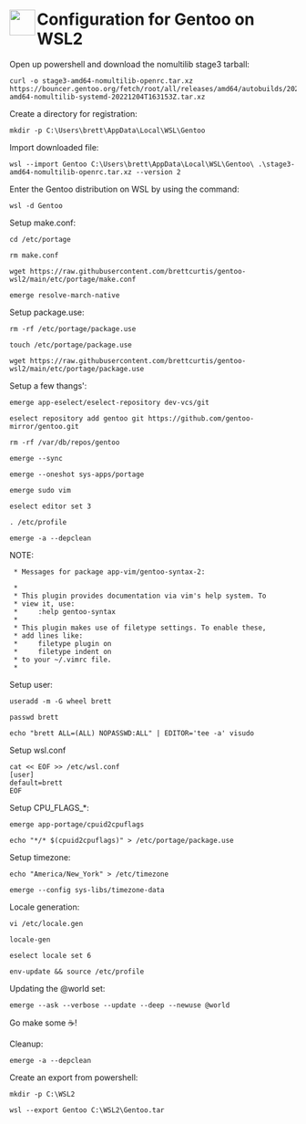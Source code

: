 # <img align="left" width="45" height="45" src="https://user-images.githubusercontent.com/1610100/194944104-53a1b3f0-81c5-4759-835d-9b3a8608f38e.png"> Configuration for Gentoo on WSL2

Open up powershell and download the nomultilib stage3 tarball:

```none
curl -o stage3-amd64-nomultilib-openrc.tar.xz https://bouncer.gentoo.org/fetch/root/all/releases/amd64/autobuilds/20221204T163153Z/stage3-amd64-nomultilib-systemd-20221204T163153Z.tar.xz
```

Create a directory for registration:

```none
mkdir -p C:\Users\brett\AppData\Local\WSL\Gentoo
```

Import downloaded file:

```none
wsl --import Gentoo C:\Users\brett\AppData\Local\WSL\Gentoo\ .\stage3-amd64-nomultilib-openrc.tar.xz --version 2
```

Enter the Gentoo distribution on WSL by using the command:

```none
wsl -d Gentoo
```

Setup make.conf:

```none
cd /etc/portage
```

```none
rm make.conf
```

```none
wget https://raw.githubusercontent.com/brettcurtis/gentoo-wsl2/main/etc/portage/make.conf
```

```none
emerge resolve-march-native
```

Setup package.use:

```none
rm -rf /etc/portage/package.use
```

```none
touch /etc/portage/package.use
```

```none
wget https://raw.githubusercontent.com/brettcurtis/gentoo-wsl2/main/etc/portage/package.use
```

Setup a few thangs':

```none
emerge app-eselect/eselect-repository dev-vcs/git
```

```none
eselect repository add gentoo git https://github.com/gentoo-mirror/gentoo.git
```

```none
rm -rf /var/db/repos/gentoo
```

```none
emerge --sync
```

```none
emerge --oneshot sys-apps/portage
```

```none
emerge sudo vim
```

```none
eselect editor set 3
```

```none
. /etc/profile
```

```none
emerge -a --depclean
```

NOTE:

```none
 * Messages for package app-vim/gentoo-syntax-2:

 *
 * This plugin provides documentation via vim's help system. To
 * view it, use:
 *     :help gentoo-syntax
 *
 * This plugin makes use of filetype settings. To enable these,
 * add lines like:
 *     filetype plugin on
 *     filetype indent on
 * to your ~/.vimrc file.
 *
```

Setup user:

```none
useradd -m -G wheel brett
```

```none
passwd brett
```

```none
echo "brett ALL=(ALL) NOPASSWD:ALL" | EDITOR='tee -a' visudo
```

Setup wsl.conf

```none
cat << EOF >> /etc/wsl.conf
[user]
default=brett
EOF
```

Setup CPU_FLAGS_*:

```none
emerge app-portage/cpuid2cpuflags
```

```none
echo "*/* $(cpuid2cpuflags)" > /etc/portage/package.use
```

Setup timezone:

```none
echo "America/New_York" > /etc/timezone
```

```none
emerge --config sys-libs/timezone-data
```

Locale generation:

```none
vi /etc/locale.gen
```

```none
locale-gen
```

```none
eselect locale set 6
```

```none
env-update && source /etc/profile
```

Updating the @world set:

```none
emerge --ask --verbose --update --deep --newuse @world
```

Go make some ☕!

Cleanup:

```none
emerge -a --depclean
```

Create an export from powershell:

```none
mkdir -p C:\WSL2
```

```none
wsl --export Gentoo C:\WSL2\Gentoo.tar
```
